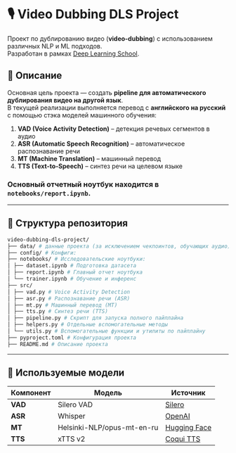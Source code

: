 # 🎙️ Video Dubbing DLS Project

Проект по дублированию видео (**video-dubbing**) с использованием различных NLP и ML подходов.  
Разработан в рамках [Deep Learning School](https://dls.samcs.ru/).

## 📌 Описание

Основная цель проекта — создать **pipeline для автоматического дублирования видео на другой язык**.  
В текущей реализации выполняется перевод с **английского на русский** с помощью стэка моделей машинного обучения:

1. **VAD (Voice Activity Detection)** – детекция речевых сегментов в аудио  
2. **ASR (Automatic Speech Recognition)** – автоматическое распознавание речи  
3. **MT (Machine Translation)** – машинный перевод  
4. **TTS (Text-to-Speech)** – синтез речи на целевом языке  

### Основный отчетный ноутбук находится в `notebooks/report.ipynb`.

---

## 📁 Структура репозитория

```bash
video-dubbing-dls-project/
├── data/ # данные проекта (за исключением чекпоинтов, обучающих аудио)
├── config/ # Конфиги:
├── notebooks/ # Исследовательские ноутбуки:
│ ├── dataset.ipynb # Подготовка датасета
│ ├── report.ipynb # Главный отчет ноутбука
│ └── trainer.ipynb # Обучение и инференс
├── src/
│ ├── vad.py # Voice Activity Detection
│ ├── asr.py # Распознавание речи (ASR)
│ ├── mt.py # Машинный перевод (MT)
│ ├── tts.py # Синтез речи (TTS)
│ ├── pipeline.py # Скрипт для запуска полного пайплайна
│ ├── helpers.py # Отдельные вспомогательные методы
│ └── utils.py # Вспомогательные функции и утилиты по пайплайну
├── pyproject.toml # Конфигурация проекта
├── README.md # Описание проекта
```

---

## 🧠 Используемые модели

| Компонент | Модель                     | Источник |
|-----------|---------------------------|----------|
| **VAD**   | Silero VAD                 | [Silero](https://github.com/snakers4/silero-vad) |
| **ASR**   | Whisper            | [OpenAI](https://github.com/openai/whisper) |
| **MT**    | Helsinki-NLP/opus-mt-en-ru | [Hugging Face](https://huggingface.co/Helsinki-NLP/opus-mt-en-ru) |
| **TTS**   | xTTS v2                    | [Coqui TTS](https://github.com/coqui-ai/TTS) |